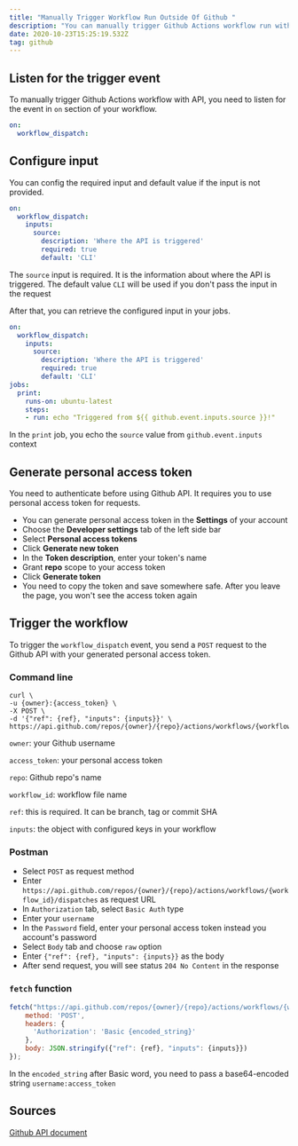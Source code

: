 ```yaml
---
title: "Manually Trigger Workflow Run Outside Of Github "
description: "You can manually trigger Github Actions workflow run with API "
date: 2020-10-23T15:25:19.532Z
tag: github
---
```

## Listen for the trigger event

To manually trigger Github Actions workflow with API, you need to listen for the event in `on` section of your workflow. 

```yaml
on:
  workflow_dispatch:
```

## Configure input

You can config the required input and default value if the input is not provided.

```yaml
on:
  workflow_dispatch:
    inputs:
      source:
        description: 'Where the API is triggered'
        required: true
        default: 'CLI'
```

The `source` input is required. It is the information about where the API is triggered. The default value `CLI` will be used if you don't pass the input in the request

After that, you can retrieve the configured input in your jobs. 

```yaml
on:
  workflow_dispatch:
    inputs:
      source:
        description: 'Where the API is triggered'
        required: true
        default: 'CLI'
jobs:
  print:
    runs-on: ubuntu-latest
    steps:
    - run: echo "Triggered from ${{ github.event.inputs.source }}!"
```

In the `print` job, you echo the `source` value from `github.event.inputs` context

## Generate personal access token

You need to authenticate before using Github API. It requires you to use personal access token for requests.

* You can generate personal access token in the **Settings** of your account
* Choose the **Developer settings** tab of the left side bar
* Select **Personal access tokens**
* Click **Generate new token**
* In the **Token description**, enter your token's name
* Grant **repo** scope to your access token
* Click **Generate token**
* You need to copy the token and save somewhere safe. After you leave the page, you won't see the access token again

## Trigger the workflow

To trigger the `workflow_dispatch` event, you send a `POST` request to the Github API with your generated personal access token. 

### Command line

```
curl \
-u {owner}:{access_token} \
-X POST \
-d '{"ref": {ref}, "inputs": {inputs}}' \
https://api.github.com/repos/{owner}/{repo}/actions/workflows/{workflow_id}/dispatches
```

`owner`: your Github username

`access_token`: your personal access token

`repo`: Github repo's name

`workflow_id`: workflow file name

`ref`:  this is required. It can be branch, tag or commit SHA

`inputs`:  the object with configured keys in your workflow

### Postman

* Select `POST` as request method
* Enter `https://api.github.com/repos/{owner}/{repo}/actions/workflows/{workflow_id}/dispatches` as request URL
* In `Authorization` tab, select `Basic Auth` type
* Enter your `username`
* In the `Password` field, enter your personal access token instead you account's password
* Select `Body` tab and choose `raw` option
* Enter `{"ref": {ref}, "inputs": {inputs}}` as the body
* After send request, you will see status `204 No Content` in the response

### `fetch` function

```javascript
fetch("https://api.github.com/repos/{owner}/{repo}/actions/workflows/{workflow_id}/dispatches", {
    method: 'POST',
    headers: {
      'Authorization': 'Basic {encoded_string}'
    },
    body: JSON.stringify({"ref": {ref}, "inputs": {inputs}})
});
```

In the `encoded_string` after Basic word, you need to pass a base64-encoded string `username:access_token`

## Sources

[Github API document](https://docs.github.com/en/actions/reference/events-that-trigger-workflows#workflow_dispatch)